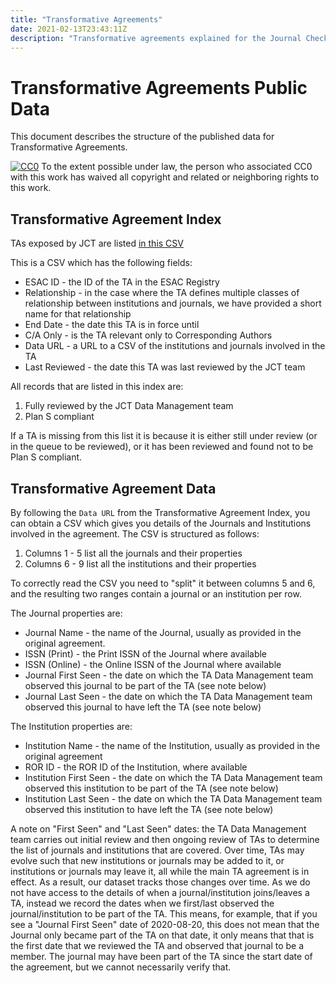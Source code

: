 ```yaml
---
title: "Transformative Agreements"
date: 2021-02-13T23:43:11Z
description: "Transformative agreements explained for the Journal Checker Tool: Plan S Compliance Validator."
---
```


# Transformative Agreements Public Data

This document describes the structure of the published data for Transformative Agreements.

<p xmlns:dct="http://purl.org/dc/terms/">
  <a rel="license"
     href="https://creativecommons.org/publicdomain/zero/1.0/"><img src="https://licensebuttons.net/p/zero/1.0/88x31.png" style="border-style: none;" alt="CC0" /></a> To the extent possible under law, <span rel="dct:publisher" resource="[_:publisher]">the person who associated CC0</span> with this work has waived all copyright and related or neighboring rights to this work.
</p>

## Transformative Agreement Index

TAs exposed by JCT are listed [in this CSV](https://docs.google.com/spreadsheets/d/e/2PACX-1vStezELi7qnKcyE8OiO2OYx2kqQDOnNsDX1JfAsK487n2uB_Dve5iDTwhUFfJ7eFPDhEjkfhXhqVTGw/pub?gid=1130349201&single=true&output=csv)

This is a CSV which has the following fields:

* ESAC ID - the ID of the TA in the ESAC Registry
* Relationship - in the case where the TA defines multiple classes of relationship between institutions and journals, we have provided a short name
for that relationship
* End Date - the date this TA is in force until
* C/A Only - is the TA relevant only to Corresponding Authors
* Data URL - a URL to a CSV of the institutions and journals involved in the TA
* Last Reviewed - the date this TA was last reviewed by the JCT team

All records that are listed in this index are:

1. Fully reviewed by the JCT Data Management team
2. Plan S compliant

If a TA is missing from this list it is because it is either still under review (or in the queue to be reviewed), or it has been reviewed and found not to
be Plan S compliant.


## Transformative Agreement Data

By following the `Data URL` from the Transformative Agreement Index, you can obtain a CSV which gives you details of the Journals and Institutions involved
in the agreement.  The CSV is structured as follows:

1. Columns 1 - 5 list all the journals and their properties
2. Columns 6 - 9 list all the institutions and their properties

To correctly read the CSV you need to "split" it between columns 5 and 6, and the resulting two ranges contain a journal or an institution per row.

The Journal properties are:

* Journal Name - the name of the Journal, usually as provided in the original agreement.
* ISSN (Print) - the Print ISSN of the Journal where available
* ISSN (Online) - the Online ISSN of the Journal where available
* Journal First Seen - the date on which the TA Data Management team observed this journal to be part of the TA (see note below)
* Journal Last Seen - the date on which the TA Data Management team observed this journal to have left the TA (see note below)

The Institution properties are:

* Institution Name - the name of the Institution, usually as provided in the original agreement
* ROR ID - the ROR ID of the Institution, where available
* Institution First Seen - the date on which the TA Data Management team observed this institution to be part of the TA (see note below)
* Institution Last Seen - the date on which the TA Data Management team observed this institution to have left the TA (see note below)

A note on "First Seen" and "Last Seen" dates: the TA Data Management team carries out initial review and then ongoing review of TAs to determine the list
of journals and institutions that are covered.  Over time, TAs may evolve such that new institutions or journals may be added to it, or institutions or
journals may leave it, all while the main TA agreement is in effect.  As a result, our dataset tracks those changes over time.  As we do not have access to
the details of when a journal/institution joins/leaves a TA, instead we record the dates when we first/last observed the journal/institution to be part of the
TA.  This means, for example, that if you see a "Journal First Seen" date of 2020-08-20, this does not mean that the Journal only became part of the TA on that
date, it only means that that is the first date that we reviewed the TA and observed that journal to be a member.  The journal may have been part of the TA
since the start date of the agreement, but we cannot necessarily verify that.